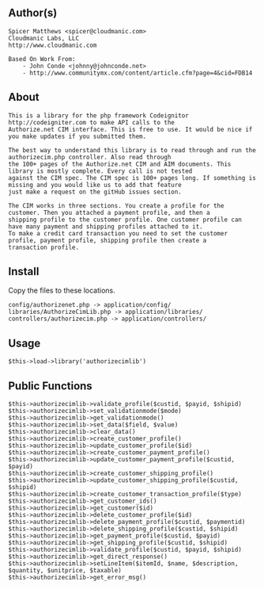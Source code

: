 ## Author(s) 
	Spicer Matthews <spicer@cloudmanic.com>
	Cloudmanic Labs, LLC
	http://www.cloudmanic.com
	
	Based On Work From: 
		- John Conde <johnny@johnconde.net>
		- http://www.communitymx.com/content/article.cfm?page=4&cid=FDB14
	
## About
	This is a library for the php framework Codeignitor http://codeigniter.com to make API calls to the 
	Authorize.net CIM interface. This is free to use. It would be nice if you make updates if you submitted them.
	
	The best way to understand this library is to read through and run the authorizecim.php controller. Also read through 
	the 100+ pages of the Authorize.net CIM and AIM documents. This library is mostly complete. Every call is not tested 
	against the CIM spec. The CIM spec is 100+ pages long. If something is missing and you would like us to add that feature 
	just make a request on the gitHub issues section.
	
	The CIM works in three sections. You create a profile for the customer. Then you attached a payment profile, and then a 
	shipping profile to the customer profile. One customer profile can have many payment and shipping profiles attached to it. 
	To make a credit card transaction you need to set the customer profile, payment profile, shipping profile then create a 
	transaction profile.
	

## Install

Copy the files to these locations.
	
    config/authorizenet.php -> application/config/
    libraries/AuthorizeCimLib.php -> application/libraries/
    controllers/authorizecim.php -> application/controllers/

## Usage
	
	$this->load->library('authorizecimlib')
	
	
## Public Functions
	$this->authorizecimlib->validate_profile($custid, $payid, $shipid)
	$this->authorizecimlib->set_validationmode($mode)
	$this->authorizecimlib->get_validationmode()
	$this->authorizecimlib->set_data($field, $value)
	$this->authorizecimlib->clear_data()
	$this->authorizecimlib->create_customer_profile()
	$this->authorizecimlib->update_customer_profile($id)
	$this->authorizecimlib->create_customer_payment_profile()
	$this->authorizecimlib->update_customer_payment_profile($custid, $payid)
	$this->authorizecimlib->create_customer_shipping_profile()
	$this->authorizecimlib->update_customer_shipping_profile($custid, $shipid)
	$this->authorizecimlib->create_customer_transaction_profile($type)
	$this->authorizecimlib->get_customer_ids()
	$this->authorizecimlib->get_customer($id)
	$this->authorizecimlib->delete_customer_profile($id)
	$this->authorizecimlib->delete_payment_profile($custid, $paymentid)
	$this->authorizecimlib->delete_shipping_profile($custid, $shipid)
	$this->authorizecimlib->get_payment_profile($custid, $payid)
	$this->authorizecimlib->get_shipping_profile($custid, $shipid)
	$this->authorizecimlib->validate_profile($custid, $payid, $shipid)
	$this->authorizecimlib->get_direct_response()
	$this->authorizecimlib->setLineItem($itemId, $name, $description, $quantity, $unitprice, $taxable)
	$this->authorizecimlib->get_error_msg()
	
	
	